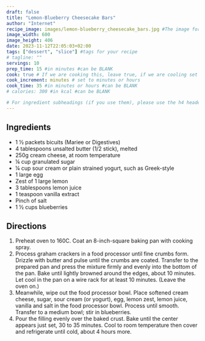 ```yaml
---
draft: false
title: "Lemon-Blueberry Cheesecake Bars"
author: "Internet"
recipe_image: images/lemon-blueberry_cheesecake_bars.jpg #The image for your recipe
image_width: 600
image_height: 406
date: 2023-11-12T22:05:03+02:00
tags: ["dessert", "slice"] #tags for your recipe
# tagline: ""
servings: 10
prep_time: 15 #in minutes #can be BLANK
cook: true # If we are cooking this, leave true, if we are cooling set to false
cook_increment: minutes # set to minutes or hours
cook_time: 35 #in minutes or hours #can be BLANK
# calories: 300 #in kcal #can be BLANK

# For ingredient subheadings (if you use them), please use the h4 header.  For print view I have those elements targeted
---
```



## Ingredients

- 1 ½ packets bicuits (Mariee or Digestives)
- 4 tablespoons unsalted butter (1/2 stick), melted
- 250g cream cheese, at room temperature
- ¼ cup granulated sugar
- ¼ cup sour cream or plain strained yogurt, such as Greek-style
- 1 large egg
- Zest of 1 large lemon
- 3 tablespoons lemon juice
- 1 teaspoon vanilla extract
- Pinch of salt
- 1 ½ cups blueberries

## Directions

1. Preheat oven to 160C. Coat an 8-inch-square baking pan with cooking spray.
2. Process graham crackers in a food processor until fine crumbs form. Drizzle with butter and pulse until the crumbs are coated. Transfer to the prepared pan and press the mixture firmly and evenly into the bottom of the pan. Bake until lightly browned around the edges, about 10 minutes. Let cool in the pan on a wire rack for at least 10 minutes. (Leave the oven on.)
3. Meanwhile, wipe out the food processor bowl. Place softened cream cheese, sugar, sour cream (or yogurt), egg, lemon zest, lemon juice, vanilla and salt in the food processor bowl. Process until smooth. Transfer to a medium bowl; stir in blueberries.
4. Pour the filling evenly over the baked crust. Bake until the center appears just set, 30 to 35 minutes. Cool to room temperature then cover and refrigerate until cold, about 4 hours more.